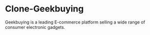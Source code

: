# Clone-Geekbuying
 Geekbuying is a leading E-commerce platform selling a wide range of consumer electronic gadgets.
